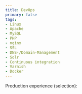 ```yaml
---
title: DevOps
primary: false
tags:
- Linux
- Apache
- MySQL
- PHP
- nginx
- SSL
- DNS-/Domain-Management
- Solr
- Continuous integration
- Varnish
- Docker
---
```


Production experience (selection):
